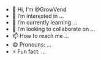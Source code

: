 - 👋 Hi, I’m @GrowVend
- 👀 I’m interested in ...
- 🌱 I’m currently learning ...
- 💞️ I’m looking to collaborate on ...
- 📫 How to reach me ...
- 😄 Pronouns: ...
- ⚡ Fun fact: ...

<!---
GrowVend/GrowVend is a ✨ special ✨ repository because its `README.md` (this file) appears on your GitHub profile.
You can click the Preview link to take a look at your changes.
--->
